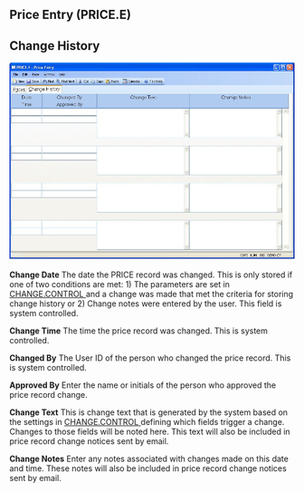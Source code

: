 ##  Price Entry (PRICE.E)

<PageHeader />

##  Change History

![](./PRICE-E-2.jpg)

**Change Date** The date the PRICE record was changed. This is only stored if one of two conditions are met: 1) The parameters are set in [ CHANGE.CONTROL ](../../../../../../../../../../rover/AP-OVERVIEW/AP-ENTRY/VENDOR-E/VENDOR-E-5/CHANGE-CONTROL) and a change was made that met the criteria for storing change history or 2) Change notes were entered by the user. This field is system controlled.   
  
**Change Time** The time the price record was changed. This is system
controlled.  
  
**Changed By** The User ID of the person who changed the price record. This is
system controlled.  
  
**Approved By** Enter the name or initials of the person who approved the
price record change.  
  
**Change Text** This is change text that is generated by the system based on the settings in [ CHANGE.CONTROL ](../../../../../../../../../../rover/AP-OVERVIEW/AP-ENTRY/VENDOR-E/VENDOR-E-5/CHANGE-CONTROL) defining which fields trigger a change. Changes to those fields will be noted here. This text will also be included in price record change notices sent by email.   
  
**Change Notes** Enter any notes associated with changes made on this date and
time. These notes will also be included in price record change notices sent by
email.  
  
  
<badge text= "Version 8.10.57" vertical="middle" />

<PageFooter />